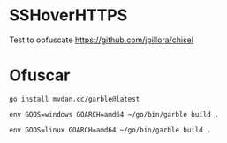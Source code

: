 # SSHoverHTTPS

Test to obfuscate https://github.com/jpillora/chisel

# Ofuscar 

`go install mvdan.cc/garble@latest`

`env GOOS=windows GOARCH=amd64 ~/go/bin/garble build .`


`env GOOS=linux GOARCH=amd64 ~/go/bin/garble build .`

